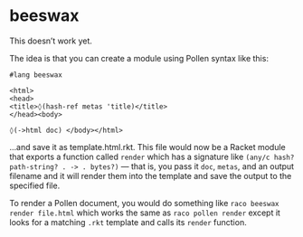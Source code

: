 beeswax
=======

This doesn’t work yet.

The idea is that you can create a module using Pollen syntax like this:

    #lang beeswax

    <html>
    <head>
    <title>◊(hash-ref metas 'title)</title>
    </head><body>
    
    ◊(->html doc) </body></html>

…and save it as template.html.rkt. This file would now be a Racket module that exports a function
called `render` which has a signature like `(any/c hash? path-string? . -> . bytes?)` — that is, you
pass it `doc`, `metas`, and an output filename and it will render them into the template and save
the output to the specified file.

To render a Pollen document, you would do something like `raco beeswax render file.html` which works
the same as `raco pollen render` except it looks for a matching `.rkt` template and calls its
`render` function.

